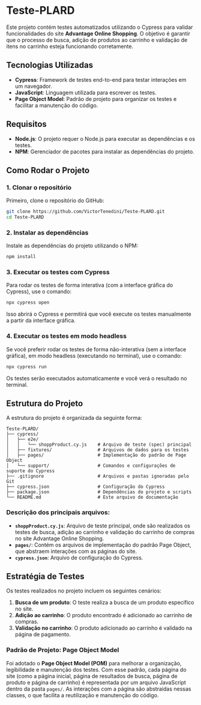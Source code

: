 
# Teste-PLARD

Este projeto contém testes automatizados utilizando o Cypress para validar funcionalidades do site **Advantage Online Shopping**. O objetivo é garantir que o processo de busca, adição de produtos ao carrinho e validação de itens no carrinho esteja funcionando corretamente.

## Tecnologias Utilizadas

- **Cypress**: Framework de testes end-to-end para testar interações em um navegador.
- **JavaScript**: Linguagem utilizada para escrever os testes.
- **Page Object Model**: Padrão de projeto para organizar os testes e facilitar a manutenção do código.

## Requisitos

- **Node.js**: O projeto requer o Node.js para executar as dependências e os testes.
- **NPM**: Gerenciador de pacotes para instalar as dependências do projeto.

## Como Rodar o Projeto

### 1. Clonar o repositório

Primeiro, clone o repositório do GitHub:

```bash
git clone https://github.com/VictorTenedini/Teste-PLARD.git
cd Teste-PLARD
```

### 2. Instalar as dependências

Instale as dependências do projeto utilizando o NPM:

```bash
npm install
```

### 3. Executar os testes com Cypress

Para rodar os testes de forma interativa (com a interface gráfica do Cypress), use o comando:

```bash
npx cypress open
```

Isso abrirá o Cypress e permitirá que você execute os testes manualmente a partir da interface gráfica.

### 4. Executar os testes em modo headless

Se você preferir rodar os testes de forma não-interativa (sem a interface gráfica), em modo headless (executando no terminal), use o comando:

```bash
npx cypress run
```

Os testes serão executados automaticamente e você verá o resultado no terminal.

## Estrutura do Projeto

A estrutura do projeto é organizada da seguinte forma:

```
Teste-PLARD/
├── cypress/
│   ├── e2e/
│   │   └── shoppProduct.cy.js    # Arquivo de teste (spec) principal
│   ├── fixtures/                 # Arquivos de dados para os testes
│   ├── pages/                    # Implementação do padrão de Page Object
│   └── support/                  # Comandos e configurações de suporte do Cypress
├── .gitignore                    # Arquivos e pastas ignoradas pelo Git
├── cypress.json                  # Configuração do Cypress
├── package.json                  # Dependências do projeto e scripts
└── README.md                     # Este arquivo de documentação
```

### Descrição dos principais arquivos:

- **`shoppProduct.cy.js`**: Arquivo de teste principal, onde são realizados os testes de busca, adição ao carrinho e validação do carrinho de compras no site Advantage Online Shopping.
- **`pages/`**: Contém os arquivos de implementação do padrão Page Object, que abstraem interações com as páginas do site.
- **`cypress.json`**: Arquivo de configuração do Cypress.

## Estratégia de Testes

Os testes realizados no projeto incluem os seguintes cenários:

1. **Busca de um produto**: O teste realiza a busca de um produto específico no site.
2. **Adição ao carrinho**: O produto encontrado é adicionado ao carrinho de compras.
3. **Validação no carrinho**: O produto adicionado ao carrinho é validado na página de pagamento.

### Padrão de Projeto: Page Object Model

Foi adotado o **Page Object Model (POM)** para melhorar a organização, legibilidade e manutenção dos testes. Com esse padrão, cada página do site (como a página inicial, página de resultados de busca, página de produto e página de carrinho) é representada por um arquivo JavaScript dentro da pasta `pages/`. As interações com a página são abstraídas nessas classes, o que facilita a reutilização e manutenção do código.

